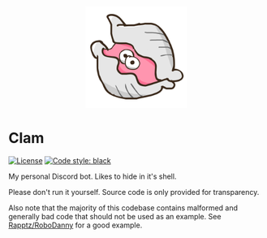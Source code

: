 <p align="center">
<img src="assets/logo.png" alt="Logo" title="Clam" height="200" width="200"/>
</p>

# Clam

[![License](https://img.shields.io/github/license/Fyssion/Clam)](https://github.com/Fyssion/Clam/blob/main/LICENSE)
[![Code style: black](https://img.shields.io/badge/code%20style-black-000000.svg)](https://github.com/psf/black)

My personal Discord bot. Likes to hide in it's shell.

Please don't run it yourself.
Source code is only provided for transparency.

Also note that the majority of this codebase contains malformed and generally bad code
that should not be used as an example. See [Rapptz/RoboDanny](https://github.com/Rapptz/RoboDanny)
for a good example.
